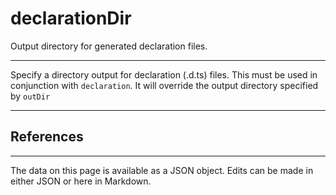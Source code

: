 <!-- Important! Do not modify comment blocks. They are necessary for the transformer to work properly -->

<!-- title -->
# declarationDir

<!-- shortDescription -->
Output directory for generated declaration files.

---

<!-- extendedDescription -->
Specify a directory output for declaration (.d.ts) files. This must be used in conjunction with `declaration`. It will override the output directory specified by `outDir`

---

<!-- references -->
## References

---

<!-- footer -->
The data on this page is available as a JSON object. Edits can be made in either JSON or here in Markdown.
